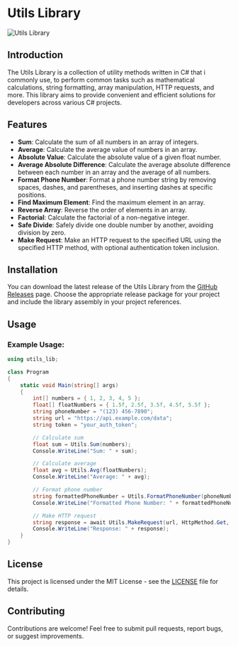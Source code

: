 # Utils Library

![Utils Library](https://img.shields.io/badge/language-C%23-blue)

## Introduction

The Utils Library is a collection of utility methods written in C# that i commonly use, to perform common tasks such as mathematical calculations, string formatting, array manipulation, HTTP requests, and more. This library aims to provide convenient and efficient solutions for developers across various C# projects.

## Features

- **Sum**: Calculate the sum of all numbers in an array of integers.
- **Average**: Calculate the average value of numbers in an array.
- **Absolute Value**: Calculate the absolute value of a given float number.
- **Average Absolute Difference**: Calculate the average absolute difference between each number in an array and the average of all numbers.
- **Format Phone Number**: Format a phone number string by removing spaces, dashes, and parentheses, and inserting dashes at specific positions.
- **Find Maximum Element**: Find the maximum element in an array.
- **Reverse Array**: Reverse the order of elements in an array.
- **Factorial**: Calculate the factorial of a non-negative integer.
- **Safe Divide**: Safely divide one double number by another, avoiding division by zero.
- **Make Request**: Make an HTTP request to the specified URL using the specified HTTP method, with optional authentication token inclusion.

## Installation

You can download the latest release of the Utils Library from the [GitHub Releases](https://github.com/Levy-Y/utils-lib/releases) page. Choose the appropriate release package for your project and include the library assembly in your project references.

## Usage

### Example Usage:

```csharp
using utils_lib;

class Program
{
    static void Main(string[] args)
    {
        int[] numbers = { 1, 2, 3, 4, 5 };
        float[] floatNumbers = { 1.5f, 2.5f, 3.5f, 4.5f, 5.5f };
        string phoneNumber = "(123) 456-7890";
        string url = "https://api.example.com/data";
        string token = "your_auth_token";

        // Calculate sum
        float sum = Utils.Sum(numbers);
        Console.WriteLine("Sum: " + sum);

        // Calculate average
        float avg = Utils.Avg(floatNumbers);
        Console.WriteLine("Average: " + avg);

        // Format phone number
        string formattedPhoneNumber = Utils.FormatPhoneNumber(phoneNumber);
        Console.WriteLine("Formatted Phone Number: " + formattedPhoneNumber);

        // Make HTTP request
        string response = await Utils.MakeRequest(url, HttpMethod.Get, token);
        Console.WriteLine("Response: " + response);
    }
}
```

## License

This project is licensed under the MIT License - see the [LICENSE](LICENSE) file for details.

## Contributing

Contributions are welcome! Feel free to submit pull requests, report bugs, or suggest improvements.
